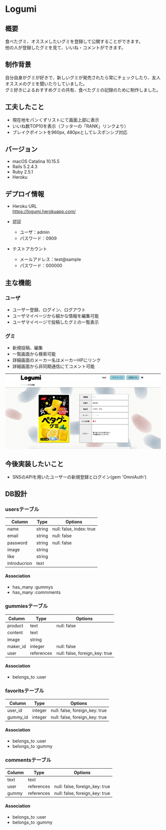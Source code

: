 # Logumi

## 概要
食べたグミ、オススメしたいグミを登録して公開することができます。  
他の人が登録したグミを見て、いいね・コメントができます。

## 制作背景
自分自身がグミが好きで、新しいグミが発売されたら常にチェックしたり、友人オススメのグミを聞いたりしていました。  
グミ好きによるおすすめグミの共有、食べたグミの記録のために制作しました。

## 工夫したこと
- 現在地をパンくずリストにて画面上部に表示
- いいね数TOP10を表示（フッターの「RANK」リンクより）
- ブレイクポイントを960px, 480pxとしてレスポンシブ対応

## バージョン
- macOS Catalina 10.15.5
- Rails 5.2.4.3
- Ruby 2.5.1
- Heroku

## デプロイ情報
- Heroku URL  
https://logumi.herokuapp.com/  

- 認証
  - ユーザ：admin
  - パスワード：0909

- テストアカウント
  - メールアドレス：test@sample  
  - パスワード：000000

## 主な機能
### ユーザ
- ユーザー登録、ログイン、ログアウト
- ユーザマイページから細かな情報を編集可能
- ユーザマイページで投稿したグミの一覧表示

### グミ
- 新規投稿、編集
- 一覧画面から検索可能
- 詳細画面のメーカー名はメーカーHPにリンク
- 詳細画面から非同期通信にてコメント可能

 ![アプリサンプル画像](public/images/logumisample.png)


## 今後実装したいこと
- SNSのAPIを用いたユーザーの新規登録とログイン(gem 'OmniAuth')


## DB設計
### usersテーブル
|Column|Type|Options|
|------|----|-------|
|name|string|null: false, index: true|
|email|string|null: false|
|password|string|null: false|
|image|string|
|like|string|
|introducrion|text|
#### Association
- has_many :gummys
- has_many :commments

### gummiesテーブル
|Column|Type|Options|
|------|----|-------|
|product|text|null: false|
|content|text|
|image|string|
|maker_id|integer|null: false|
|user|references|null: false, foreign_key: true|
#### Association
- belongs_to :user

### favoritsテーブル
|Column|Type|Options|
|------|----|-------|
|user_id|integer|null: false, foreign_key: true|
|gummy_id|integer|null: false, foreign_key: true|
#### Association
- belongs_to :user
- belongs_to :gummy

### commentsテーブル
|Column|Type|Options|
|------|----|-------|
|text|text|
|user|references|null: false, foreign_key: true|
|gummy|references|null: false, foreign_key: true|
#### Association
- belongs_to :user
- belongs_to :gummy

